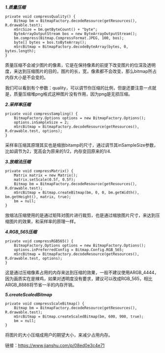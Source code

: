 ***1.质量压缩***

    private void compressQuality() {
        Bitmap bm = BitmapFactory.decodeResource(getResources(), R.drawable.test);
        mSrcSize = bm.getByteCount() + "byte";
        ByteArrayOutputStream bos = new ByteArrayOutputStream();
        bm.compress(Bitmap.CompressFormat.JPEG, 100, bos);
        byte[] bytes = bos.toByteArray();
        mSrcBitmap = BitmapFactory.decodeByteArray(bytes, 0, bytes.length);
    }
    
质量压缩不会减少图片的像素，它是在保持像素的前提下改变图片的位深及透明度，来达到压缩图片的目的，图片的长，宽，像素都不会改变，那么bitmap所占内存大小是不会变的。

我们可以看到有个参数：quality，可以调节你压缩的比例，但是还要注意一点就是，质量压缩堆png格式这种图片没有作用，因为png是无损压缩。

***2.采样率压缩***

    private void compressSampling() {
        BitmapFactory.Options options = new BitmapFactory.Options();
        options.inSampleSize = 2;
        mSrcBitmap = BitmapFactory.decodeResource(getResources(), R.drawable.test, options);
    }
    
采样率压缩其原理其实也是缩放bitamp的尺寸，通过调节其inSampleSize参数，比如调节为2，宽高会为原来的1/2，内存变回原来的1/4.

***3.放缩法压缩***

    private void compressMatrix() {
        Matrix matrix = new Matrix();
        matrix.setScale(0.5f, 0.5f);
        Bitmap bm = BitmapFactory.decodeResource(getResources(), R.drawable.test);
        mSrcBitmap = Bitmap.createBitmap(bm, 0, 0, bm.getWidth(), bm.getHeight(), matrix, true);
        bm = null;
    }
    
放缩法压缩使用的是通过矩阵对图片进行裁剪，也是通过缩放图片尺寸，来达到压缩图片的效果，和采样率的原理一样。

***4.RGB_565压缩***

    private void compressRGB565() {
        BitmapFactory.Options options = new BitmapFactory.Options();
        options.inPreferredConfig = Bitmap.Config.RGB_565;
        mSrcBitmap = BitmapFactory.decodeResource(getResources(), R.drawable.test, options);
    }
    
这是通过压缩像素占用的内存来达到压缩的效果，一般不建议使用ARGB_4444，因为画质实在是辣鸡，如果对透明度没有要求，建议可以改成RGB_565，相比ARGB_8888将节省一半的内存开销。

***5.createScaledBitmap***

    private void compressScaleBitmap() {
        Bitmap bm = BitmapFactory.decodeResource(getResources(), R.drawable.test);
        mSrcBitmap = Bitmap.createScaledBitmap(bm, 600, 900, true);
        bm = null;
    }
    
将图片的大小压缩成用户的期望大小，来减少占用内存。



链接：https://www.jianshu.com/p/08ed0e3c4e71
